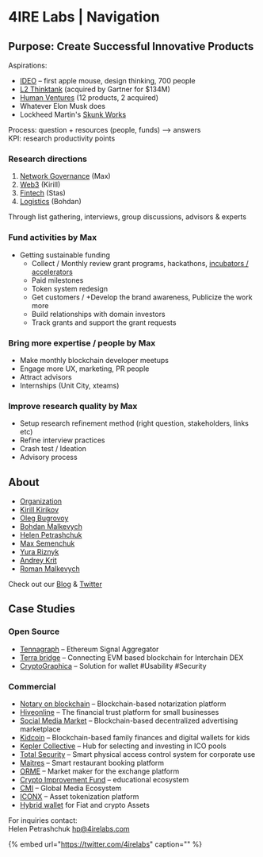 # 4IRE Labs \| Navigation

## Purpose: Create Successful Innovative Products

Aspirations:

* [IDEO](https://www.ideo.com/eu) – first apple mouse, design thinking, 700 people
* [L2 Thinktank](https://www.l2inc.com/) \(acquired by Gartner for $134M\)
* [Human Ventures](https://humanventures.co/) \(12 products, 2 acquired\)
* Whatever Elon Musk does
* Lockheed Martin's [Skunk Works](https://en.wikipedia.org/wiki/Skunk_Works)

Process: question + resources \(people, funds\) –&gt; answers  
KPI: research productivity points

### Research directions

1. [Network Governance](https://mapping.daolandscape.today/) \(Max\)
2. [Web3](web3/web3.md) \(Kirill\)
3. [Fintech](fintech/fintech.md) \(Stas\)
4. [Logistics](logistics/asset-tracking.md) \(Bohdan\)

Through list gathering, interviews, group discussions, advisors & experts

### Fund activities by Max

* Getting sustainable funding
  * Collect / Monthly review grant programs, hackathons, [incubators / accelerators](https://wiki.4irelabs.com/docs/research/blockchain-accelerators-and-incubators)
  * Paid milestones
  * Token system redesign
  * Get customers  / +Develop the brand awareness, Publicize the work more
  * Build relationships with domain investors
  * Track grants and support the grant requests

### Bring more expertise / people by Max

* Make monthly blockchain developer meetups
* Engage more UX, marketing, PR people
* Attract advisors
* Internships \(Unit City, xteams\)

### Improve research quality by Max

* Setup research refinement method \(right question, stakeholders, links etc\)
* Refine interview practices
* Crash test / Ideation
* Advisory process

## About

* [Organization](org-1/organization.md)
* [Kirill Kirikov](org-1/kirill-kirikov.md) 
* [Oleg Bugrovoy](org-1/oleg-bugrovoy.md)
* [Bohdan Malkevych](org-1/bohdan-malkevych.md)
* [Helen Petrashchuk](org-1/helen-petrashchuk.md)
* [Max Semenchuk](org-1/max-semenchuk.md)
* [Yura Riznyk ](org-1/yura-riznyk.md)
* [Andrey Krit ](org-1/andrey-krit.md)
* [Roman Malkevych](org-1/roman-malkevych.md)

Check out our [Blog](https://medium.com/practical-blockchain) & [Twitter](https://twitter.com/4irelabs)

## Case Studies

### Open Source

* [Tennagraph](case-studies/tennagraph.md) – Ethereum Signal Aggregator
* [Terra bridge](https://github.com/ContractLand/terra-bridge-btc) – Connecting EVM based blockchain for Interchain DEX
* [CryptoGraphica](web3/encoding-seed-phrase-to-the-picture-steganography.md) – Solution for wallet \#Usability \#Security

### Commercial

* [Notary on blockchain](case-studies/notarization-platform.md) – Blockchain-based notarization platform
* [Hiveonline](case-studies/hiveonline.md) – The financial trust platform for small businesses
* [Social Media Market](case-studies/social.-media-market.md) – Blockchain-based decentralized advertising marketplace
* [Kidcoin](case-studies/kidcoin.md) – Blockchain-based family finances and digital wallets for kids
* [Kepler Collective](case-studies/kepler-collective.md) – Hub for selecting and investing in ICO pools
* [Total Security](case-studies/total-security.md) – Smart physical access control system for corporate use
* [Maitres](case-studies/maitres.md) – Smart restaurant booking platform
* [ORME](case-studies/orme.md) – Market maker for the exchange platform
* [Crypto Improvement Fund](case-studies/crypto-improvement-fund.md) – educational ecosystem
* [CMI](case-studies/cmi.md) – Global Media Ecosystem
* [ICONX](case-studies/iconx-wip.md) – Asset tokenization platform
* [Hybrid wallet](case-studies/hybrid-wallet-fiat-and-crypto-assets.md) for Fiat and crypto Assets

For inquiries contact:  
Helen Petrashchuk [hp@4irelabs.com](mailto:hp@4irelabs.com)

{% embed url="https://twitter.com/4irelabs" caption="" %}

